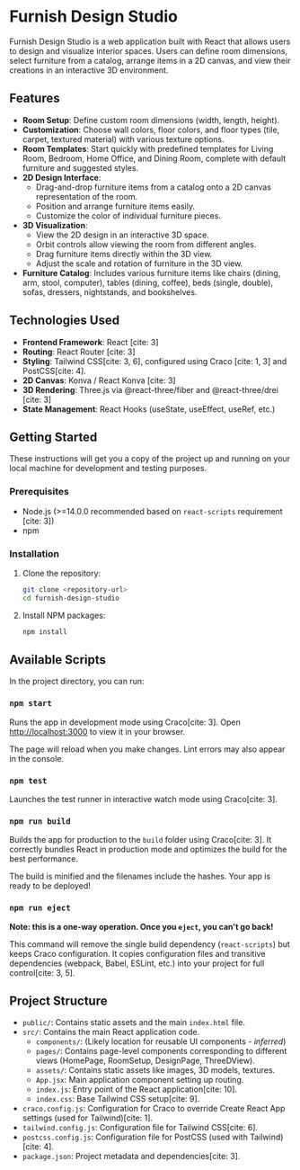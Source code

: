 # Furnish Design Studio

Furnish Design Studio is a web application built with React that allows users to design and visualize interior spaces. Users can define room dimensions, select furniture from a catalog, arrange items in a 2D canvas, and view their creations in an interactive 3D environment.

## Features

* **Room Setup**: Define custom room dimensions (width, length, height).
* **Customization**: Choose wall colors, floor colors, and floor types (tile, carpet, textured material) with various texture options.
* **Room Templates**: Start quickly with predefined templates for Living Room, Bedroom, Home Office, and Dining Room, complete with default furniture and suggested styles.
* **2D Design Interface**:
    * Drag-and-drop furniture items from a catalog onto a 2D canvas representation of the room.
    * Position and arrange furniture items easily.
    * Customize the color of individual furniture pieces.
* **3D Visualization**:
    * View the 2D design in an interactive 3D space.
    * Orbit controls allow viewing the room from different angles.
    * Drag furniture items directly within the 3D view.
    * Adjust the scale and rotation of furniture in the 3D view.
* **Furniture Catalog**: Includes various furniture items like chairs (dining, arm, stool, computer), tables (dining, coffee), beds (single, double), sofas, dressers, nightstands, and bookshelves.

## Technologies Used

* **Frontend Framework**: React [cite: 3]
* **Routing**: React Router [cite: 3]
* **Styling**: Tailwind CSS[cite: 3, 6], configured using Craco [cite: 1, 3] and PostCSS[cite: 4].
* **2D Canvas**: Konva / React Konva [cite: 3]
* **3D Rendering**: Three.js via @react-three/fiber and @react-three/drei [cite: 3]
* **State Management**: React Hooks (useState, useEffect, useRef, etc.)

## Getting Started

These instructions will get you a copy of the project up and running on your local machine for development and testing purposes.

### Prerequisites

* Node.js (>=14.0.0 recommended based on `react-scripts` requirement [cite: 3])
* npm

### Installation

1.  Clone the repository:
    ```bash
    git clone <repository-url>
    cd furnish-design-studio
    ```
2.  Install NPM packages:
    ```bash
    npm install
    ```

## Available Scripts

In the project directory, you can run:

### `npm start`

Runs the app in development mode using Craco[cite: 3].
Open [http://localhost:3000](http://localhost:3000) to view it in your browser.

The page will reload when you make changes. Lint errors may also appear in the console.

### `npm test`

Launches the test runner in interactive watch mode using Craco[cite: 3].

### `npm run build`

Builds the app for production to the `build` folder using Craco[cite: 3].
It correctly bundles React in production mode and optimizes the build for the best performance.

The build is minified and the filenames include the hashes. Your app is ready to be deployed!

### `npm run eject`

**Note: this is a one-way operation. Once you `eject`, you can't go back!**

This command will remove the single build dependency (`react-scripts`) but keeps Craco configuration. It copies configuration files and transitive dependencies (webpack, Babel, ESLint, etc.) into your project for full control[cite: 3, 5].

## Project Structure

* `public/`: Contains static assets and the main `index.html` file.
* `src/`: Contains the main React application code.
    * `components/`: (Likely location for reusable UI components - *inferred*)
    * `pages/`: Contains page-level components corresponding to different views (HomePage, RoomSetup, DesignPage, ThreeDView).
    * `assets/`: Contains static assets like images, 3D models, textures.
    * `App.jsx`: Main application component setting up routing.
    * `index.js`: Entry point of the React application[cite: 10].
    * `index.css`: Base Tailwind CSS setup[cite: 9].
* `craco.config.js`: Configuration for Craco to override Create React App settings (used for Tailwind)[cite: 1].
* `tailwind.config.js`: Configuration file for Tailwind CSS[cite: 6].
* `postcss.config.js`: Configuration file for PostCSS (used with Tailwind)[cite: 4].
* `package.json`: Project metadata and dependencies[cite: 3].
